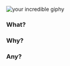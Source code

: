 ![your incredible giphy](url)

### What?
<!-- Describe what you are supposed to accomplish here -->

### Why?
<!-- Tell the world why is this so important -->

### Any?
<!-- Describe design decisions, issues or workarounds -->

